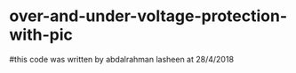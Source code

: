 # over-and-under-voltage-protection-with-pic
#this code was written by abdalrahman lasheen at 28/4/2018
#
